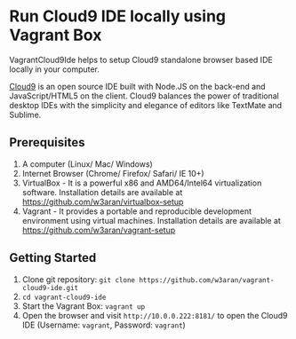 # Run Cloud9 IDE locally using Vagrant Box

VagrantCloud9Ide helps to setup Cloud9 standalone browser based IDE locally in your computer.

[Cloud9](https://github.com/c9/core) is an open source IDE built with Node.JS on the back-end and JavaScript/HTML5 on the client. Cloud9 balances the power of traditional desktop IDEs with the simplicity and elegance of editors like TextMate and Sublime.

## Prerequisites

1. A computer (Linux/ Mac/ Windows)
2. Internet Browser (Chrome/ Firefox/ Safari/ IE 10+)
3. VirtualBox - It is a powerful x86 and AMD64/Intel64 virtualization software. Installation details are available at https://github.com/w3aran/virtualbox-setup
4. Vagrant - It provides a portable and reproducible development environment using virtual machines. Installation details are available at https://github.com/w3aran/vagrant-setup

## Getting Started

1. Clone git repository: `git clone https://github.com/w3aran/vagrant-cloud9-ide.git`
2. `cd vagrant-cloud9-ide`
3. Start the Vagrant Box: `vagrant up`
4. Open the browser and visit `http://10.0.0.222:8181/` to open the Cloud9 IDE (Username: `vagrant`, Password: `vagrant`)
